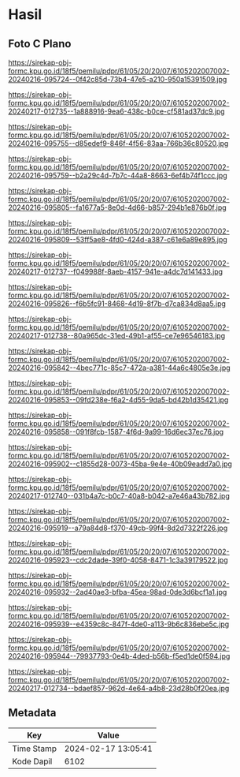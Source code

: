 # Hasil

## Foto C Plano

https://sirekap-obj-formc.kpu.go.id/18f5/pemilu/pdpr/61/05/20/20/07/6105202007002-20240216-095724--0f42c85d-73b4-47e5-a210-950a15391509.jpg

https://sirekap-obj-formc.kpu.go.id/18f5/pemilu/pdpr/61/05/20/20/07/6105202007002-20240217-012735--1a888916-9ea6-438c-b0ce-cf581ad37dc9.jpg

https://sirekap-obj-formc.kpu.go.id/18f5/pemilu/pdpr/61/05/20/20/07/6105202007002-20240216-095755--d85edef9-846f-4f56-83aa-766b36c80520.jpg

https://sirekap-obj-formc.kpu.go.id/18f5/pemilu/pdpr/61/05/20/20/07/6105202007002-20240216-095759--b2a29c4d-7b7c-44a8-8663-6ef4b74f1ccc.jpg

https://sirekap-obj-formc.kpu.go.id/18f5/pemilu/pdpr/61/05/20/20/07/6105202007002-20240216-095805--fa1677a5-8e0d-4d66-b857-294b1e876b0f.jpg

https://sirekap-obj-formc.kpu.go.id/18f5/pemilu/pdpr/61/05/20/20/07/6105202007002-20240216-095809--53ff5ae8-4fd0-424d-a387-c61e6a89e895.jpg

https://sirekap-obj-formc.kpu.go.id/18f5/pemilu/pdpr/61/05/20/20/07/6105202007002-20240217-012737--f049988f-8aeb-4157-941e-a4dc7d141433.jpg

https://sirekap-obj-formc.kpu.go.id/18f5/pemilu/pdpr/61/05/20/20/07/6105202007002-20240216-095826--f6b5fc91-8468-4d19-8f7b-d7ca834d8aa5.jpg

https://sirekap-obj-formc.kpu.go.id/18f5/pemilu/pdpr/61/05/20/20/07/6105202007002-20240217-012738--80a965dc-31ed-49b1-af55-ce7e96546183.jpg

https://sirekap-obj-formc.kpu.go.id/18f5/pemilu/pdpr/61/05/20/20/07/6105202007002-20240216-095842--4bec771c-85c7-472a-a381-44a6c4805e3e.jpg

https://sirekap-obj-formc.kpu.go.id/18f5/pemilu/pdpr/61/05/20/20/07/6105202007002-20240216-095853--09fd238e-f6a2-4d55-9da5-bd42b1d35421.jpg

https://sirekap-obj-formc.kpu.go.id/18f5/pemilu/pdpr/61/05/20/20/07/6105202007002-20240216-095858--091f8fcb-1587-4f6d-9a99-16d6ec37ec76.jpg

https://sirekap-obj-formc.kpu.go.id/18f5/pemilu/pdpr/61/05/20/20/07/6105202007002-20240216-095902--c1855d28-0073-45ba-9e4e-40b09eadd7a0.jpg

https://sirekap-obj-formc.kpu.go.id/18f5/pemilu/pdpr/61/05/20/20/07/6105202007002-20240217-012740--031b4a7c-b0c7-40a8-b042-a7e46a43b782.jpg

https://sirekap-obj-formc.kpu.go.id/18f5/pemilu/pdpr/61/05/20/20/07/6105202007002-20240216-095919--a79a84d8-f370-49cb-99f4-8d2d7322f226.jpg

https://sirekap-obj-formc.kpu.go.id/18f5/pemilu/pdpr/61/05/20/20/07/6105202007002-20240216-095923--cdc2dade-39f0-4058-8471-1c3a39179522.jpg

https://sirekap-obj-formc.kpu.go.id/18f5/pemilu/pdpr/61/05/20/20/07/6105202007002-20240216-095932--2ad40ae3-bfba-45ea-98ad-0de3d6bcf1a1.jpg

https://sirekap-obj-formc.kpu.go.id/18f5/pemilu/pdpr/61/05/20/20/07/6105202007002-20240216-095939--e4359c8c-847f-4de0-a113-9b6c836ebe5c.jpg

https://sirekap-obj-formc.kpu.go.id/18f5/pemilu/pdpr/61/05/20/20/07/6105202007002-20240216-095944--79937793-0e4b-4ded-b56b-f5ed1de0f594.jpg

https://sirekap-obj-formc.kpu.go.id/18f5/pemilu/pdpr/61/05/20/20/07/6105202007002-20240217-012734--bdaef857-962d-4e64-a4b8-23d28b0f20ea.jpg


## Metadata

| Key        | Value               |
| ---------- | ------------------- |
| Time Stamp | 2024-02-17 13:05:41 |
| Kode Dapil | 6102                |




